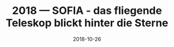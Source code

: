 ---
title: "2018 &mdash; SOFIA - das fliegende Teleskop blickt hinter die Sterne"
collection: talks
type: "Talk"
tag: public
invited: Invited
permalink: \talks\2018-10-26-SOFIA---das-fliegende-Teleskop-blickt-hinter-die-Sterne
paperurl: '/files/pdf/talks/SOFIA.pdf'
date: "2018-10-26"
venue: "Karl-Schwarzschild Lecture, Physikalischer Verein"
location: "Frankfurt/Main, Germany"
---